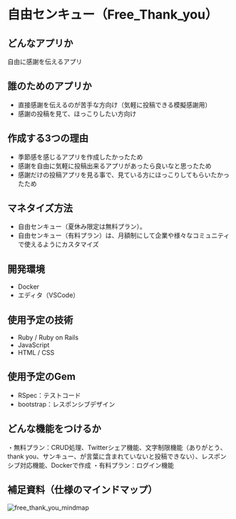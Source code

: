 # 自由センキュー（Free_Thank_you）

## どんなアプリか
自由に感謝を伝えるアプリ

## 誰のためのアプリか
- 直接感謝を伝えるのが苦手な方向け（気軽に投稿できる模擬感謝用）  
- 感謝の投稿を見て、ほっこりしたい方向け

## 作成する3つの理由
- 季節感を感じるアプリを作成したかったため  
- 感謝を自由に気軽に投稿出来るアプリがあったら良いなと思ったため  
- 感謝だけの投稿アプリを見る事で、見ている方にほっこりしてもらいたかったため  

## マネタイズ方法
- 自由センキュー（夏休み限定は無料プラン）。  
- 自由センキュー（有料プラン）は、月額制にして企業や様々なコミュニティで使えるようにカスタマイズ

## 開発環境
- Docker
- エディタ（VSCode）

## 使用予定の技術
- Ruby / Ruby on Rails
- JavaScript
- HTML / CSS

## 使用予定のGem
- RSpec：テストコード
- bootstrap：レスポンシブデザイン

## どんな機能をつけるか
・無料プラン：CRUD処理、Twitterシェア機能、文字制限機能（ありがとう、thank you、サンキュー、が言葉に含まれていないと投稿できない）、レスポンシブ対応機能、Dockerで作成
・有料プラン：ログイン機能

## 補足資料（仕様のマインドマップ）  
![free_thank_you_mindmap](https://user-images.githubusercontent.com/49696854/90827086-8aa5f700-e376-11ea-9900-d7137c347950.jpg)
